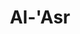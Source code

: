 ---
title: "Al-'Asr"
arabic: "العصر"
no: 103
arabic_no: ١٠٣
ayah: 3
prev: at-takasur
next: al-humazah
---